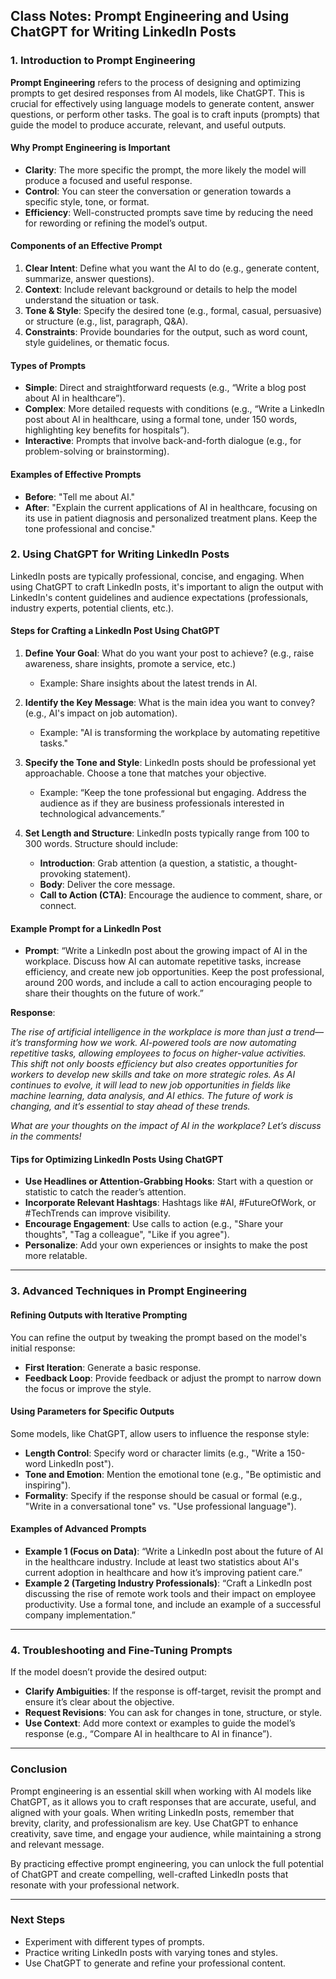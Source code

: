 ## Class Notes: Prompt Engineering and Using ChatGPT for Writing LinkedIn Posts

### **1. Introduction to Prompt Engineering**

**Prompt Engineering** refers to the process of designing and optimizing prompts to get desired responses from AI models, like ChatGPT. This is crucial for effectively using language models to generate content, answer questions, or perform other tasks. The goal is to craft inputs (prompts) that guide the model to produce accurate, relevant, and useful outputs.

#### **Why Prompt Engineering is Important**
- **Clarity**: The more specific the prompt, the more likely the model will produce a focused and useful response.
- **Control**: You can steer the conversation or generation towards a specific style, tone, or format.
- **Efficiency**: Well-constructed prompts save time by reducing the need for rewording or refining the model’s output.

#### **Components of an Effective Prompt**
1. **Clear Intent**: Define what you want the AI to do (e.g., generate content, summarize, answer questions).
2. **Context**: Include relevant background or details to help the model understand the situation or task.
3. **Tone & Style**: Specify the desired tone (e.g., formal, casual, persuasive) or structure (e.g., list, paragraph, Q&A).
4. **Constraints**: Provide boundaries for the output, such as word count, style guidelines, or thematic focus.

#### **Types of Prompts**
- **Simple**: Direct and straightforward requests (e.g., “Write a blog post about AI in healthcare”).
- **Complex**: More detailed requests with conditions (e.g., “Write a LinkedIn post about AI in healthcare, using a formal tone, under 150 words, highlighting key benefits for hospitals”).
- **Interactive**: Prompts that involve back-and-forth dialogue (e.g., for problem-solving or brainstorming).

#### **Examples of Effective Prompts**
- **Before**: "Tell me about AI."
- **After**: "Explain the current applications of AI in healthcare, focusing on its use in patient diagnosis and personalized treatment plans. Keep the tone professional and concise."

### **2. Using ChatGPT for Writing LinkedIn Posts**

LinkedIn posts are typically professional, concise, and engaging. When using ChatGPT to craft LinkedIn posts, it's important to align the output with LinkedIn's content guidelines and audience expectations (professionals, industry experts, potential clients, etc.).

#### **Steps for Crafting a LinkedIn Post Using ChatGPT**

1. **Define Your Goal**: What do you want your post to achieve? (e.g., raise awareness, share insights, promote a service, etc.)
   - Example: Share insights about the latest trends in AI.

2. **Identify the Key Message**: What is the main idea you want to convey? (e.g., AI's impact on job automation).
   - Example: "AI is transforming the workplace by automating repetitive tasks."

3. **Specify the Tone and Style**: LinkedIn posts should be professional yet approachable. Choose a tone that matches your objective.
   - Example: “Keep the tone professional but engaging. Address the audience as if they are business professionals interested in technological advancements.”

4. **Set Length and Structure**: LinkedIn posts typically range from 100 to 300 words. Structure should include:
   - **Introduction**: Grab attention (a question, a statistic, a thought-provoking statement).
   - **Body**: Deliver the core message.
   - **Call to Action (CTA)**: Encourage the audience to comment, share, or connect.

#### **Example Prompt for a LinkedIn Post**
- **Prompt**: “Write a LinkedIn post about the growing impact of AI in the workplace. Discuss how AI can automate repetitive tasks, increase efficiency, and create new job opportunities. Keep the post professional, around 200 words, and include a call to action encouraging people to share their thoughts on the future of work.”
  
**Response**:
  
*The rise of artificial intelligence in the workplace is more than just a trend—it’s transforming how we work. AI-powered tools are now automating repetitive tasks, allowing employees to focus on higher-value activities. This shift not only boosts efficiency but also creates opportunities for workers to develop new skills and take on more strategic roles. As AI continues to evolve, it will lead to new job opportunities in fields like machine learning, data analysis, and AI ethics. The future of work is changing, and it’s essential to stay ahead of these trends.*

*What are your thoughts on the impact of AI in the workplace? Let’s discuss in the comments!*

#### **Tips for Optimizing LinkedIn Posts Using ChatGPT**
- **Use Headlines or Attention-Grabbing Hooks**: Start with a question or statistic to catch the reader’s attention.
- **Incorporate Relevant Hashtags**: Hashtags like #AI, #FutureOfWork, or #TechTrends can improve visibility.
- **Encourage Engagement**: Use calls to action (e.g., "Share your thoughts", "Tag a colleague", "Like if you agree").
- **Personalize**: Add your own experiences or insights to make the post more relatable.

---

### **3. Advanced Techniques in Prompt Engineering**

#### **Refining Outputs with Iterative Prompting**
You can refine the output by tweaking the prompt based on the model's initial response:
- **First Iteration**: Generate a basic response.
- **Feedback Loop**: Provide feedback or adjust the prompt to narrow down the focus or improve the style.

#### **Using Parameters for Specific Outputs**
Some models, like ChatGPT, allow users to influence the response style:
- **Length Control**: Specify word or character limits (e.g., "Write a 150-word LinkedIn post").
- **Tone and Emotion**: Mention the emotional tone (e.g., "Be optimistic and inspiring").
- **Formality**: Specify if the response should be casual or formal (e.g., "Write in a conversational tone" vs. "Use professional language").

#### **Examples of Advanced Prompts**
- **Example 1 (Focus on Data)**: “Write a LinkedIn post about the future of AI in the healthcare industry. Include at least two statistics about AI's current adoption in healthcare and how it’s improving patient care.”
- **Example 2 (Targeting Industry Professionals)**: “Craft a LinkedIn post discussing the rise of remote work tools and their impact on employee productivity. Use a formal tone, and include an example of a successful company implementation.”

---

### **4. Troubleshooting and Fine-Tuning Prompts**

If the model doesn’t provide the desired output:
- **Clarify Ambiguities**: If the response is off-target, revisit the prompt and ensure it’s clear about the objective.
- **Request Revisions**: You can ask for changes in tone, structure, or style.
- **Use Context**: Add more context or examples to guide the model’s response (e.g., “Compare AI in healthcare to AI in finance”).
  
---

### **Conclusion**

Prompt engineering is an essential skill when working with AI models like ChatGPT, as it allows you to craft responses that are accurate, useful, and aligned with your goals. When writing LinkedIn posts, remember that brevity, clarity, and professionalism are key. Use ChatGPT to enhance creativity, save time, and engage your audience, while maintaining a strong and relevant message.

By practicing effective prompt engineering, you can unlock the full potential of ChatGPT and create compelling, well-crafted LinkedIn posts that resonate with your professional network.

--- 

### **Next Steps**
- Experiment with different types of prompts.
- Practice writing LinkedIn posts with varying tones and styles.
- Use ChatGPT to generate and refine your professional content.
